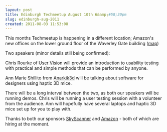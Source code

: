 ```yaml
---
layout: post
title: Edinburgh Techmeetup August 10th 6&amp;#58;30pm
slug: edinburgh-aug-2011
created: 2011-08-03 11:53:08
---
```


<p>This months Techmeetup is happening in a different location; Amazon's new offices on the lower ground floor of the Waverley Gate building (<a href="http://www.amazondc.com/contact-us">map</a>)</p>

<p>Two speakers (minor details still being confirmed):</p>

<p>Chris Rourke of <a href="http://www.uservision.co.uk/">User Vision</a> will provide an introduction to usability testing with practical and simple methods that can be performed by anyone.</p>

<p>Ann Marie Shillito from <a href="http://anarkik3d.co.uk/">Anarkik3d</a> will be talking about software for designers using haptic 3D mice.</p>

<p>There will be a long interval between the two, as both our speakers will be running demos. Chris will be running a user testing session with a volunteer from the audience. Ann will hopefully have several laptops and haptic 3D mice set up for you to play with.</p>

<p>Thanks to both our sponsors <a href="http://www.skyscanner.net/">SkyScanner</a> and <a href="http://www.amazondc.com/">Amazon</a> - both of which are hiring at the moment. </p>